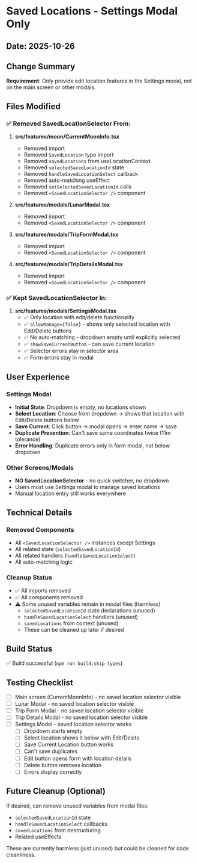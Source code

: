 # Saved Locations - Settings Modal Only

## Date: 2025-10-26

## Change Summary

**Requirement**: Only provide edit location features in the Settings modal, not on the main screen or other modals.

## Files Modified

### ✅ Removed SavedLocationSelector From:

1. **src/features/moon/CurrentMoonInfo.tsx**
   - Removed import
   - Removed `SavedLocation` type import
   - Removed `savedLocations` from useLocationContext
   - Removed `selectedSavedLocationId` state
   - Removed `handleSavedLocationSelect` callback
   - Removed auto-matching useEffect
   - Removed `setSelectedSavedLocationId` calls
   - Removed `<SavedLocationSelector />` component

2. **src/features/modals/LunarModal.tsx**
   - Removed import
   - Removed `<SavedLocationSelector />` component

3. **src/features/modals/TripFormModal.tsx**
   - Removed import
   - Removed `<SavedLocationSelector />` component

4. **src/features/modals/TripDetailsModal.tsx**
   - Removed import
   - Removed `<SavedLocationSelector />` component

### ✅ Kept SavedLocationSelector In:

1. **src/features/modals/SettingsModal.tsx**
   - ✅ Only location with edit/delete functionality
   - ✅ `allowManage={false}` - shows only selected location with Edit/Delete buttons
   - ✅ No auto-matching - dropdown empty until explicitly selected
   - ✅ `showSaveCurrentButton` - can save current location
   - ✅ Selector errors stay in selector area
   - ✅ Form errors stay in modal

## User Experience

### Settings Modal
- **Initial State**: Dropdown is empty, no locations shown
- **Select Location**: Choose from dropdown → shows that location with Edit/Delete buttons below
- **Save Current**: Click button → modal opens → enter name → save
- **Duplicate Prevention**: Can't save same coordinates twice (11m tolerance)
- **Error Handling**: Duplicate errors only in form modal, not below dropdown

### Other Screens/Modals
- **NO SavedLocationSelector** - no quick switcher, no dropdown
- Users must use Settings modal to manage saved locations
- Manual location entry still works everywhere

## Technical Details

### Removed Components
- All `<SavedLocationSelector />` instances except Settings
- All related state (`selectedSavedLocationId`)
- All related handlers (`handleSavedLocationSelect`)
- All auto-matching logic

### Cleanup Status
- ✅ All imports removed
- ✅ All components removed
- ⚠️ Some unused variables remain in modal files (harmless)
  - `selectedSavedLocationId` state declarations (unused)
  - `handleSavedLocationSelect` handlers (unused)
  - `savedLocations` from context (unused)
  - These can be cleaned up later if desired

## Build Status
✅ Build successful (`npm run build:skip-types`)

## Testing Checklist

- [ ] Main screen (CurrentMoonInfo) - no saved location selector visible
- [ ] Lunar Modal - no saved location selector visible
- [ ] Trip Form Modal - no saved location selector visible
- [ ] Trip Details Modal - no saved location selector visible
- [ ] Settings Modal - saved location selector works
  - [ ] Dropdown starts empty
  - [ ] Select location shows it below with Edit/Delete
  - [ ] Save Current Location button works
  - [ ] Can't save duplicates
  - [ ] Edit button opens form with location details
  - [ ] Delete button removes location
  - [ ] Errors display correctly

## Future Cleanup (Optional)

If desired, can remove unused variables from modal files:
- `selectedSavedLocationId` state
- `handleSavedLocationSelect` callbacks
- `savedLocations` from destructuring
- Related useEffects

These are currently harmless (just unused) but could be cleaned for code cleanliness.
